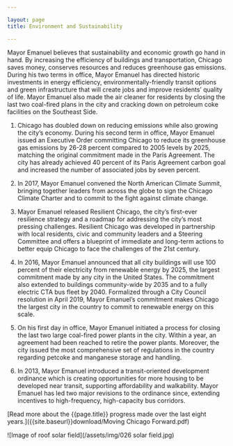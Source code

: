 ```yaml
---

layout: page
title: Environment and Sustainability

---
```


Mayor Emanuel believes that sustainability and economic growth go hand in hand. By increasing the efficiency of buildings and transportation, Chicago saves money, conserves resources and reduces greenhouse gas emissions. During his two terms in office, Mayor Emanuel has directed historic investments in energy efficiency, environmentally-friendly transit options and green infrastructure that will create jobs and improve residents’ quality of life. Mayor Emanuel also made the air cleaner for residents by closing the last two coal-fired plans in the city and cracking down on petroleum coke facilities on the Southeast Side.

1. Chicago has doubled down on reducing emissions while also growing the city’s economy. During his second term in office, Mayor Emanuel issued an Executive Order committing Chicago to reduce its greenhouse gas emissions by 26-28 percent compared to 2005 levels by 2025, matching the original commitment made in the Paris Agreement. The city has already achieved 40 percent of its Paris Agreement carbon goal and increased the number of associated jobs by seven percent. 

1. In 2017, Mayor Emanuel convened the North American Climate Summit, bringing together leaders from across the globe to sign the Chicago Climate Charter and to commit to the fight against climate change.

1. Mayor Emanuel released Resilient Chicago, the city’s first-ever resilience strategy and a roadmap for addressing the city’s most pressing challenges. Resilient Chicago was developed in partnership with local residents, civic and community leaders and a Steering Committee and offers a blueprint of immediate and long-term actions to better equip Chicago to face the challenges of the 21st century.

1. In 2016, Mayor Emanuel announced that all city buildings will use 100 percent of their electricity from renewable energy by 2025, the largest commitment made by any city in the United States. The commitment also extended to buildings community-wide by 2035 and to a fully electric CTA bus fleet by 2040. Formalized through a City Council resolution in April 2019, Mayor Emanuel’s commitment makes Chicago the largest city in the country to commit to renewable energy on this scale.

1. On his first day in office, Mayor Emanuel initiated a process for closing the last two large coal-fired power plants in the city. Within a year, an agreement had been reached to retire the power plants. Moreover, the city issued the most comprehensive set of regulations in the country regarding petcoke and manganese storage and handling. 

1. In 2013, Mayor Emanuel introduced a transit-oriented development ordinance which is creating opportunities for more housing to be developed near transit, supporting affordability and walkability. Mayor Emanuel has led two major revisions to the ordinance since, extending incentives to high-frequency, high-capacity bus corridors. 

[Read more about the {{page.title}} progress made over the last eight years.]({{site.baseurl}}download/Moving Chicago Forward.pdf)

![Image of roof solar field](/assets/img/026 solar field.jpg) 